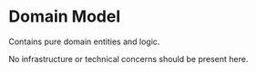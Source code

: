 # Domain Model

Contains pure domain entities and logic.

No infrastructure or technical concerns should be present here.